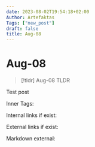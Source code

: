 ```yaml
---
date: 2023-08-02T19:54:18+02:00
Author: Artefaktas
Tags: ["new_post"]
draft: false
title: Aug-08
---
```


# Aug-08

> [!tldr] Aug-08
> TLDR


Test post

Inner Tags:

Internal links if exist:

External links if exist:

Markdown external: 


